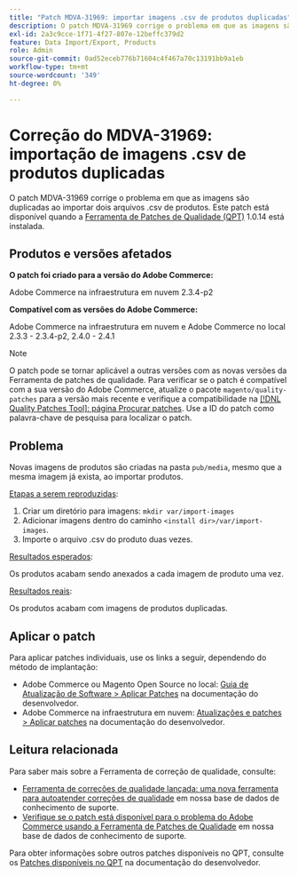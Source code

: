 ```yaml
---
title: "Patch MDVA-31969: importar imagens .csv de produtos duplicadas"
description: O patch MDVA-31969 corrige o problema em que as imagens são duplicadas ao importar dois arquivos .csv de produtos. Este patch está disponível quando a [Ferramenta de correções de qualidade (QPT)](/help/announcements/adobe-commerce-announcements/magento-quality-patches-released-new-tool-to-self-serve-quality-patches.md) 1.0.14 está instalada.
exl-id: 2a3c9cce-1f71-4f27-807e-12beffc379d2
feature: Data Import/Export, Products
role: Admin
source-git-commit: 0ad52eceb776b71604c4f467a70c13191bb9a1eb
workflow-type: tm+mt
source-wordcount: '349'
ht-degree: 0%

---
```


# Correção do MDVA-31969: importação de imagens .csv de produtos duplicadas

O patch MDVA-31969 corrige o problema em que as imagens são duplicadas ao importar dois arquivos .csv de produtos. Este patch está disponível quando a [Ferramenta de Patches de Qualidade (QPT)](/help/announcements/adobe-commerce-announcements/magento-quality-patches-released-new-tool-to-self-serve-quality-patches.md) 1.0.14 está instalada.

## Produtos e versões afetados

**O patch foi criado para a versão do Adobe Commerce:**

Adobe Commerce na infraestrutura em nuvem 2.3.4-p2

**Compatível com as versões do Adobe Commerce:**

Adobe Commerce na infraestrutura em nuvem e Adobe Commerce no local 2.3.3 - 2.3.4-p2, 2.4.0 - 2.4.1

>[!NOTE]
>
>O patch pode se tornar aplicável a outras versões com as novas versões da Ferramenta de patches de qualidade. Para verificar se o patch é compatível com a sua versão do Adobe Commerce, atualize o pacote `magento/quality-patches` para a versão mais recente e verifique a compatibilidade na [[!DNL Quality Patches Tool]: página Procurar patches](https://devdocs.magento.com/quality-patches/tool.html#patch-grid). Use a ID do patch como palavra-chave de pesquisa para localizar o patch.

## Problema

Novas imagens de produtos são criadas na pasta `pub/media`, mesmo que a mesma imagem já exista, ao importar produtos.

<u>Etapas a serem reproduzidas</u>:

1. Criar um diretório para imagens: `mkdir var/import-images`
1. Adicionar imagens dentro do caminho `<install dir>/var/import-images`.
1. Importe o arquivo .csv do produto duas vezes.

<u>Resultados esperados</u>:

Os produtos acabam sendo anexados a cada imagem de produto uma vez.

<u>Resultados reais</u>:

Os produtos acabam com imagens de produtos duplicadas.

## Aplicar o patch

Para aplicar patches individuais, use os links a seguir, dependendo do método de implantação:

* Adobe Commerce ou Magento Open Source no local: [Guia de Atualização de Software > Aplicar Patches](https://devdocs.magento.com/guides/v2.4/comp-mgr/patching/mqp.html) na documentação do desenvolvedor.
* Adobe Commerce na infraestrutura em nuvem: [Atualizações e patches > Aplicar patches](https://devdocs.magento.com/cloud/project/project-patch.html) na documentação do desenvolvedor.

## Leitura relacionada

Para saber mais sobre a Ferramenta de correção de qualidade, consulte:

* [Ferramenta de correções de qualidade lançada: uma nova ferramenta para autoatender correções de qualidade](/help/announcements/adobe-commerce-announcements/magento-quality-patches-released-new-tool-to-self-serve-quality-patches.md) em nossa base de dados de conhecimento de suporte.
* [Verifique se o patch está disponível para o problema do Adobe Commerce usando a Ferramenta de Patches de Qualidade](/help/support-tools/patches-available-in-qpt-tool/check-patch-for-magento-issue-with-magento-quality-patches.md) em nossa base de dados de conhecimento de suporte.

Para obter informações sobre outros patches disponíveis no QPT, consulte os [Patches disponíveis no QPT](https://devdocs.magento.com/quality-patches/tool.html#patch-grid) na documentação do desenvolvedor.
